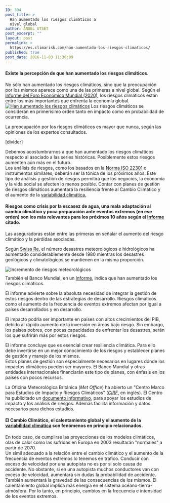 ```yaml
---
ID: 394
post_title: >
  Han aumentado los riesgos climáticos a
  nivel global
author: ANGEL UTSET
post_excerpt: ""
layout: post
permalink: >
  https://es.climarisk.com/han-aumentado-los-riesgos-climaticos/
published: true
post_date: 2016-11-03 11:36:09
---
```

<h4>Existe la percepción de que han aumentado los riesgos climáticos.</h4>
No sólo han aumentado los riesgos climáticos, sino que la preocupación por los mismos aparece como una de las primeras a nivel global. Según el <a title="Los riesgos climáticos entre las principales preocupaciones globales" href="https://www.zurich.com/en/knowledge/topics/global-risks/the-global-risks-report-2020?&amp;WT.mc_id=z_cp_b2b_se_GOOGLE_Global_B2B_8745264%7CGMP-G-BMM-Global+Risks+Report0120-GB-EN_2020_N/A_GRR_IPG_N/A_All-Platforms_Mixed_Text_Search_N/A_Google_Global-Risks-Report_%2Bglobal+%2Brisk+%2Breport&amp;WT.srch=1&amp;gclid=Cj0KCQiAnL7yBRD3ARIsAJp_oLb2ljJjD_SYOFPijszltsk6KLBIx3P1CdMDVAfpc30HUKBZU2ujFz8aAjr0EALw_wcB" target="_blank" rel="noopener noreferrer">Informe del Foro Económico Mundial (2020)</a>, los riesgos climáticos están entre los más importantes que enfrenta la economía global.
<!--more-->
<a title="Los riesgos climáticos entre las principales preocupaciones globales" href="https://reports.weforum.org/global-risks-2016/" target="_blank" rel="noopener noreferrer">
<img class="img-responsive img-rounded" src="https://www.zurich.com/-/media/project/zurich/dotcom/industry-knowledge/global-risks/images/grr-2020-infographic-environmental-concerns-3.jpg?la=en&amp;hash=CBCD884C4F61474E31D83B6E4DCB424A" alt="Han aumentado los riesgos climáticos" title="Ha aumentado la preocupación por los riesgos climáticos"></a>
Los riesgos climáticos se consideran en primerísimo orden tanto en impacto como en probabilidad de ocurrencia.

La preocupación por los riesgos climáticos es mayor que nunca, según las opiniones de los expertos consultados.

[divider]
<div class="framed-box">Debemos acostumbrarnos a que han aumentado los riesgos climáticos respecto al asociado a las series históricas. Posiblemente estos riesgos aumenten aún más en el futuro.</div>
Los análisis de riesgos, como los basados en la <a href="https://es.climarisk.com/riesgos-climaticos-iso-22301/">Norma ISO 22301</a> o instrumentos similares, deberán ser la tónica de los próximos años. Este tipo de análisis y gestión de riesgos permitirá que los negocios, la economía y la vida social se afecten lo menos posible. Contar con planes de gestión de riesgos climáticos aumentará la resiliencia frente al Cambio Climático y el aumento de la <a href="https://es.climarisk.com/variabilidad-climatica/">variabilidad climática.</a>
<h4>Riesgos como crisis por la escasez de agua, una mala adaptación al cambio climático y poca preparación ante eventos extremos (en ese orden) son los más relevantes para los próximos 10 años según el <a title="Los riesgos climáticos entre las principales preocupaciones globales" href="https://reports.weforum.org/global-risks-2016/" target="_blank" rel="noopener noreferrer">Informe</a> citado.</h4>
Las aseguradoras están entre las primeras en señalar el aumento del riesgo climático y la pérdidas asociadas.
<div class="row">
<div class="col-md-4">

Según <a href="https://www.swissre.com/institute/research/topics-and-risk-dialogues/natcat-and-climate.html" target="_blank" rel="noopener noreferrer">Swiss Re</a>, el número desastres meteorológicos e hidrológicos ha aumentado considerablemente desde 1980 mientras los desastres geológicos y climatológicos se mantienen en la misma proporción.

</div>
<div class="col-md-8">
<img src="https://reports.swissre.com/2015/pics/img/117a_en.png" alt="Incremento de riesgos meteorológicos" title="Incremento de riesgos meteorológicos" class="img-responsive img-rounded"></div>
</div>
<p style="margin-top:2%">También el Banco Mundial, en un <a href="https://www.gfdrr.org/building-resilience-integrating-climate-and-disaster-risk-development" target="_blank" rel="noopener noreferrer">Informe</a>, indica que han aumentado los riesgos climáticos.</p>
El informe advierte sobre la absoluta necesidad de integrar la gestión de estos riesgos dentro de las estrategias de desarrollo. Riesgos climáticos como el aumento de la frecuencia de eventos extremos afectan por igual a países desarrollados y en desarrollo.

El impacto podría ser importante en países con altos crecimientos del PIB, debido al rápido aumento de la inversión en áreas bajo riesgo. Sin embargo, los países pobres, con pocas capacidades de enfrentar los desastres, serán los que sufrirán más por estos riesgos.
<div class="framed-box">El informe concluye que es esencial crear resiliencia climática. Para ello debe invertirse en un mejor conocimiento de los riesgos y establecer planes de gestión y manejo de los mismos.</div>
Estos planes de gestión son especialmente necesarios en lugares dónde los impactos climáticos pueden ser mayores. El Banco Mundial y otras entidades internacionales financiarán este tipo de planes, con énfasis en los países con pocos recursos.

La Oficina Meteorológica Británica (<em>Met Office</em>) ha abierto un "Centro Marco para Estudios de Impacto y Riesgos Climáticos" (<a href="https://www.metoffice.gov.uk/services/public-sector/hazardmanager/cirf" target="_blank" rel="noopener noreferrer"><em>CIRF</em></a>, en inglés). El Centro ha publicitado un <a href="https://www.metoffice.gov.uk/media/pdf/2/j/cirf-datasheet.pdf" target="_blank" rel="noopener noreferrer">documento informativo</a>, para apoyar los estudios de impacto y los análisis de riesgos. Además facilita información y datos necesarios para dichos estudios.
<h4>El Cambio Climático, el calentamiento global y el aumento de la <a href="https://es.climarisk.com/variabilidad-climatica/">variabilidad climática</a> son fenómenos en principio relacionados.</h4>
En todo caso, de cumplirse las proyecciones de los modelos climáticos, olas de calor como las sufridas en Europa en 2003 resultarán "normales" a partir de 2070.
<div class="framed-box">Un símil adecuado a la relación entre el cambio climático y el aumento de la frecuencia de eventos extremos lo tenemos en tráfico. Conducir con exceso de velocidad por una autopista no es por si solo causa de accidente. No obstante, si en una autopista muchos conductores van con exceso de velocidad, aumentará sin dudas la probabilidad de accidente. También aumentará la gravedad de las consecuencias de los mismos. El calentamiento global implica más energía en el sistema océano-tierra-atmósfera. Por lo tanto, en principio, cambios en la frecuencia e intensidad de los eventos extremos.</div>